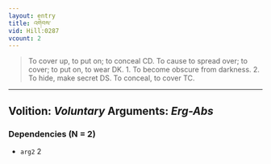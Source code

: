```yaml
---
layout: entry
title: འགེབས་
vid: Hill:0287
vcount: 2
---
```

> To cover up, to put on; to conceal CD\. To cause to spread over; to cover; to put on, to wear DK\. 1\. To become obscure from darkness\. 2\. To hide, make secret DS\. To conceal, to cover TC\.

---
Volition: _Voluntary_
Arguments: _Erg-Abs_
---

### Dependencies (N = 2)
* `arg2` 2
